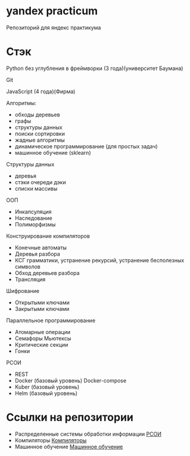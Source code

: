 # yandex practicum
 Репозиторий для яндекс практикума


# Стэк 

Python без углубления в фреймворки (3 года)(университет Баумана)

Git

JavaScript (4 года)(Фирма)

Алгоритмы:
* обходы деревьев
* графы
* структуры данных
* поиски сортировки
* жадные алгоритмы
* динамическое программирование (для простых задач)
* машинное обучение (sklearn)

Структуры данных
* деревья
* стэки очереди дэки
* списки массивы 

ООП 
* Инкапсуляция
* Наследование
* Полиморфизмы

Конструирование компиляторов
* Конечные автоматы
* Деревья разбора
* КСГ грамматики, устранение рекурсий, устранение бесполезных символов
* Обход деревьев разбора
* Трансляция 

Шифрование
* Открытыми ключами
* Закрытыми ключами

Параллельное программирование
* Атомарные операции
* Семафоры Мьютексы
* Критические секции
* Гонки

РСОИ
* REST
* Docker (базовый уровень) Docker-compose
* Kuber (базовый уровень)
* Helm (базовый уровень)


# Ссылки на репозитории

* Распределенные системы обработки информации
[РСОИ](https://github.com/legendaOS/network-of-training-centers)
* Компиляторы
[Компиляторы](https://github.com/legendaOS/kompilatory)
* Машинное обучение
[Машинное обучение](https://github.com/legendaOS/jyputer)